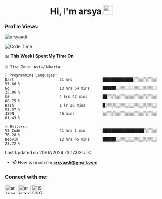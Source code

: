 <h1 align="center">Hi, I'm arsya 
  <img src="https://media.giphy.com/media/hvRJCLFzcasrR4ia7z/giphy.gif" width="30px"/>
</h1>

<p align="left"> <h3>Profile Views:</h3> <img src="https://komarev.com/ghpvc/?username=arsyaadi&label=Profile%20views&color=0e75b6&style=flat" alt="arsyaadi" /> </p>

<!--START_SECTION:waka-->
![Code Time](http://img.shields.io/badge/Code%20Time-2%2C971%20hrs%2039%20mins-blue)

📊 **This Week I Spent My Time On** 

```text
🕑︎ Time Zone: Asia/Jakarta

💬 Programming Languages: 
Dart                     31 hrs              ██████████████░░░░░░░░░░░   57.66 % 
Go                       13 hrs 54 mins      ██████░░░░░░░░░░░░░░░░░░░   25.86 % 
C#                       4 hrs 42 mins       ██░░░░░░░░░░░░░░░░░░░░░░░   08.75 % 
Bash                     1 hr 26 mins        █░░░░░░░░░░░░░░░░░░░░░░░░   02.67 % 
JSON                     46 mins             ░░░░░░░░░░░░░░░░░░░░░░░░░   01.43 % 

🔥 Editors: 
VS Code                  41 hrs 1 min        ███████████████████░░░░░░   76.28 % 
Neovim                   12 hrs 45 mins      ██████░░░░░░░░░░░░░░░░░░░   23.72 % 
```


 Last Updated on 20/07/2024 23:17:03 UTC
<!--END_SECTION:waka-->

- 📫 How to reach me **arsyaadi@gmail.com**


<h3 align="left">Connect with me:</h3>
<p align="left">
<a href="https://linkedin.com/in/arsyaadi" target="blank"><img align="center" src="https://raw.githubusercontent.com/rahuldkjain/github-profile-readme-generator/master/src/images/icons/Social/linked-in-alt.svg" alt="arsyaadi" height="30" width="40" /></a>
<a href="https://fb.com/arsya.xkz" target="blank"><img align="center" src="https://raw.githubusercontent.com/rahuldkjain/github-profile-readme-generator/master/src/images/icons/Social/facebook.svg" alt="arsya.xkz" height="30" width="40" /></a>
<a href="https://stackoverflow.com/users/19520749" target="blank"><img align="center" src="https://raw.githubusercontent.com/rahuldkjain/github-profile-readme-generator/master/src/images/icons/Social/stack-overflow.svg" alt="19520749" height="30" width="40" /></a>
</p>
